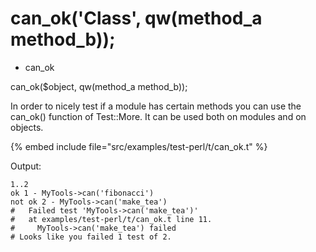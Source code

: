 # can_ok('Class', qw(method_a method_b));

* can_ok

can_ok($object, qw(method_a method_b));




In order to nicely test if a module has certain methods you can use the can_ok() function of Test::More.
It can be used both on modules and on objects.

{% embed include file="src/examples/test-perl/t/can_ok.t" %}

Output:


```
1..2
ok 1 - MyTools->can('fibonacci')
not ok 2 - MyTools->can('make_tea')
#   Failed test 'MyTools->can('make_tea')'
#   at examples/test-perl/t/can_ok.t line 11.
#     MyTools->can('make_tea') failed
# Looks like you failed 1 test of 2.
```


